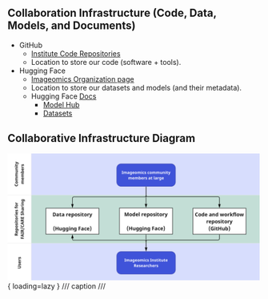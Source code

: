 ## Collaboration Infrastructure (Code, Data, Models, and Documents)

- GitHub
    - [Institute Code Repositories](https://github.com/Imageomics)
    - Location to store our code (software + tools).
- Hugging Face
    - [Imageomics Organization page](https://huggingface.co/imageomics)
    - Location to store our datasets and models (and their metadata).
    - Hugging Face [Docs](https://huggingface.co/docs)
        - [Model Hub](https://huggingface.co/docs/hub/models-the-hub)
        - [Datasets](https://huggingface.co/docs/hub/datasets-overview)

## Collaborative Infrastructure Diagram

![Technical infrastructure diagram](images/technical-infrastructure/382108831-1173cd79-db94-4326-8b6e-dcbdeb8939cd.png){ loading=lazy }
/// caption
///
